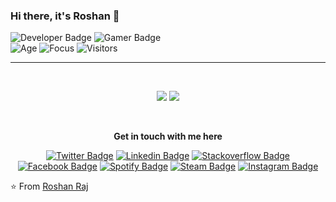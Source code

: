 ### Hi there, it's Roshan 👋 

![Developer Badge](https://img.shields.io/badge/Developer-R31ED760.svg?&style=for-the-badge&logoColor=white&color=000000)
![Gamer Badge](https://img.shields.io/badge/Gamer-R31ED760.svg?&style=for-the-badge&logoColor=white&color=000000)
<br />
![Age](https://img.shields.io/badge/Age-24-blue)
![Focus](https://img.shields.io/badge/Focus-FullStack-brightgreen)
![Visitors](https://visitor-badge.laobi.icu/badge?page_id=roshan-raj.visitor-badge)


<hr>
<br>

<p align="center">
<img src="https://github-readme-stats.vercel.app/api?username=roshan-raj&show_icons=true"/>
<img src="https://github-readme-stats.vercel.app/api/top-langs/?username=roshan-raj&theme=default&line_height=50&layout=compact" />
</p>

<br>

<div align="center">
  
  **Get in touch with me here**<br>

  [![Twitter Badge](https://img.shields.io/badge/-Twitter-1ca0f1?style=flat-square&labelColor=1ca0f1&logo=twitter&logoColor=white&link=https://twitter.com/_roshan_raj)](https://twitter.com/_roshan_raj)
  [![Linkedin Badge](https://img.shields.io/badge/-LinkedIn-blue?style=flat-square&logo=Linkedin&logoColor=white&link=https://www.linkedin.com/in/roshan139154/)](https://www.linkedin.com/in/roshan139154/)
  [![Stackoverflow Badge](https://img.shields.io/badge/Stackoverflow-EF8236.svg?&style=flat-square&logo=stackoverflow&logoColor=white)](https://stackoverflow.com/users/8496328/roshan-raj)
  [![Facebook  Badge](https://img.shields.io/badge/Facebook-%231877F2.svg?&style=flat-square&logo=facebook&logoColor=white)](https://www.facebook.com/roshan.raj.3720)
  [![Spotify Badge](https://img.shields.io/badge/Spotify-%231ED760.svg?&style=flat-square&logo=spotify&logoColor=white)](https://open.spotify.com/user/vis5vf1trjc4e3m78nps0ufci)
  [![Steam Badge](https://img.shields.io/badge/Steam-R31ED760.svg?&style=flat-square&logo=steam&logoColor=white&color=000000)](https://steamcommunity.com/id/RoTheLegend/)
  [![Instagram Badge](https://img.shields.io/badge/Instagram-R31ED760.svg?&style=flat-square&logo=instagram&logoColor=white&color=F77737)](https://www.instagram.com/roshan_raj7/)

</div>

⭐️ From [Roshan Raj](https://github.com/roshan-raj)
